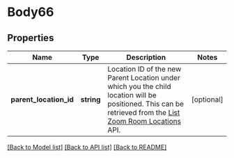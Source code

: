 # Body66

## Properties
Name | Type | Description | Notes
------------ | ------------- | ------------- | -------------
**parent_location_id** | **string** | Location ID of the new Parent Location under which you the child location will be positioned. This can be retrieved from the [List Zoom Room Locations](https://marketplace.zoom.us/docs/api-reference/zoom-api/rooms-location/listzrlocations) API. | [optional] 

[[Back to Model list]](../README.md#documentation-for-models) [[Back to API list]](../README.md#documentation-for-api-endpoints) [[Back to README]](../README.md)


